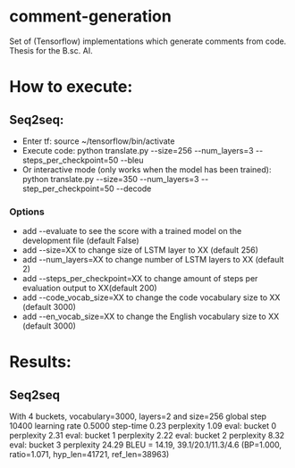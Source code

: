 # comment-generation
Set of (Tensorflow) implementations which generate comments from code. Thesis for the B.sc. AI. 

# How to execute:
## Seq2seq: 
- Enter tf: source ~/tensorflow/bin/activate
- Execute code: python translate.py --size=256 --num_layers=3 --steps_per_checkpoint=50 --bleu
- Or interactive mode (only works when the model has been trained): python translate.py --size=350 --num_layers=3 --step_per_checkpoint=50 --decode

### Options
- add --evaluate to see the score with a trained model on the development file (default False)
- add --size=XX to change size of LSTM layer to XX (default 256)
- add --num_layers=XX to change number of LSTM layers to XX (default 2)
- add --steps_per_checkpoint=XX to change amount of steps per evaluation output to XX(default 200)
- add --code_vocab_size=XX to change the code vocabulary size to XX (default 3000)
- add --en_vocab_size=XX to change the English vocabulary size to XX (default 3000)


# Results:
## Seq2seq 

With 4 buckets, vocabulary=3000, layers=2 and size=256
global step 10400 learning rate 0.5000 step-time 0.23 perplexity 1.09
  eval: bucket 0 perplexity 2.31
  eval: bucket 1 perplexity 2.22
  eval: bucket 2 perplexity 8.32
  eval: bucket 3 perplexity 24.29
BLEU = 14.19, 39.1/20.1/11.3/4.6 (BP=1.000, ratio=1.071, hyp_len=41721, ref_len=38963)

